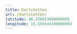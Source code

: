 ```yaml
---
title: Karlstetten
url: /karlstetten/
latitude: 48.258653800000005
longitude: 15.565644700000002
---
```

